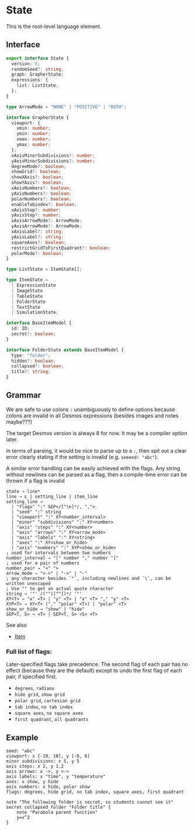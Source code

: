 # State

This is the root-level language element.

## Interface

```ts
export interface State {
  version: 8;
  randomSeed?: string;
  graph: GrapherState;
  expressions: {
    list: ListState;
  };
}

type ArrowMode = "NONE" | "POSITIVE" | "BOTH";

interface GrapherState {
  viewport: {
    xmin: number;
    ymin: number;
    xmax: number;
    ymax: number;
  };
  xAxisMinorSubdivisions?: number;
  yAxisMinorSubdivisions?: number;
  degreeMode?: boolean;
  showGrid?: boolean;
  showXAxis?: boolean;
  showYAxis?: boolean;
  xAxisNumbers?: boolean;
  yAxisNumbers?: boolean;
  polarNumbers?: boolean;
  enableTabindex?: boolean;
  xAxisStep?: number;
  yAxisStep?: number;
  xAxisArrowMode?: ArrowMode;
  yAxisArrowMode?: ArrowMode;
  xAxisLabel?: string;
  yAxisLabel?: string;
  squareAxes?: boolean;
  restrictGridToFirstQuadrant?: boolean;
  polarMode?: boolean;
}

type ListState = ItemState[];

type ItemState =
  | ExpressionState
  | ImageState
  | TableState
  | FolderState
  | TextState
  | SimulationState;

interface BaseItemModel {
  id: ID;
  secret?: boolean;
}

interface FolderState extends BaseItemModel {
  type: "folder";
  hidden?: boolean;
  collapsed?: boolean;
  title?: string;
}
```

## Grammar

We are safe to use colons `:` unambiguously to define options because colons are invalid in all Desmos expressions (besides images and notes maybe???)

The target Desmos version is always 8 for now. It may be a compiler option later.

In terms of parsing, it would be nice to parse up to a `:`, then spit out a clear error clearly stating if the setting is invalid (e.g. `seeeed: "abc"`).

A similar error handling can be easily achieved with the flags. Any string without newlines can be parsed as a flag, then a compile-time error can be thrown if a flag is invalid

```
state → line*
line → ε | setting_line | item_line
setting_line →
  | "flags" ":" SEP</[^\n]*/, ",">
  | "seed" ":" string
  | "viewport" ":" XY<number_interval>
  | "minor" "subdivisions" ":" XY<number>
  | "axis" "steps" ":" XY<number>
  | "axis" "arrows" ":" XY<arrow_mode>
  | "axis" "labels" ":" XY<string>
  | "axes" ":" XY<show_or_hide>
  | "axis" "numbers" ":" XYP<show_or_hide>
; used for intervals between two numbers
number_interval → "[" number "," number "]"
; used for a pair of numbers
number_pair → "<" ">
arrow_mode → "<->" | "->" | "-"
; any character besides `"`, including newlines and `\`, can be written unescaped
; Use "" to get an actual quote character
string → '"' /(""|[^"])*/ '"'
XY<T> → "x" <T> | "y" <T> | "x" <T> "," "y" <T>
XYP<T> → XY<T> ("," "polar" <T>) | "polar" <T>
show_or_hide → "show" | "hide"
SEP<T, S> → <T> | SEP<T, S> <S> <T>
```

See also

- [Item](Item.md)

### Full list of flags:

Later-specified flags take precedence. The second flag of each pair has no effect (because they are the default) except to undo the first flag of each pair, if specified first.

- `degrees`, `radians`
- `hide grid`, `show grid`
- `polar grid`, `cartesian grid`
- `tab index`, `no tab index`
- `square axes`, `no square axes`
- `first quadrant`, `all quadrants`

## Example

```
seed: "abc"
viewport: x [-10, 10], y [-6, 6]
minor subdivisions: x 5, y 5
axis steps: x 2, y 1.2
axis arrows: x ->, y <->
axis labels: x "time", y "temperature"
axes: x show, y hide
axis numbers: x hide, polar show
flags: degrees, hide grid, no tab index, square axes, first quadrant

note "The following folder is secret, so students cannot see it"
secret collapsed folder "Folder title" {
    note "Parabola parent function"
    y=x^2
}
```
